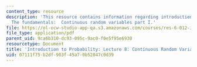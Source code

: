 ```yaml
---
content_type: resource
description: 'This resource contains information regarding introduction to probability:
  The fundamentals:  Continuous random variables part I.'
file: https://ol-ocw-studio-app-qa.s3.amazonaws.com/courses/res-6-012-introduction-to-probability-spring-2018/07111f75b2df903f45a70b52847c0d39_MITRES_6_012S18_L08AS.pdf
file_type: application/pdf
parent_uid: 9ca6b310-dc93-095c-9ac0-f0e5f95e6930
resourcetype: Document
title: 'Introduction to Probability: Lecture 8: Continuous Random Variables Part I'
uid: 07111f75-b2df-903f-45a7-0b52847c0d39
---
```

